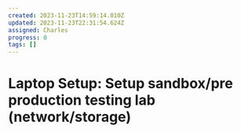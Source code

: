 ```yaml
---
created: 2023-11-23T14:59:14.010Z
updated: 2023-11-23T22:31:54.624Z
assigned: Charles
progress: 0
tags: []
---
```


# Laptop Setup: Setup sandbox/pre production testing lab (network/storage)
